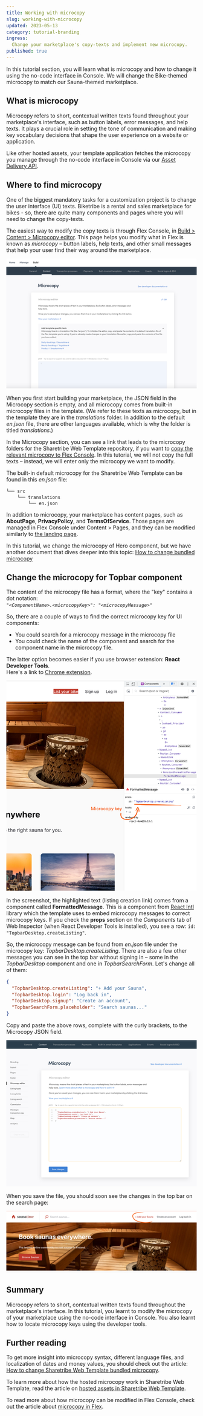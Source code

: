 ```yaml
---
title: Working with microcopy
slug: working-with-microcopy
updated: 2023-05-13
category: tutorial-branding
ingress:
  Change your marketplace's copy-texts and implement new microcopy.
published: true
---
```


In this tutorial section, you will learn what is microcopy and how to
change it using the no-code interface in Console. We will change the
Bike-themed microcopy to match our Sauna-themed marketplace.

## What is microcopy

Microcopy refers to short, contextual written texts found throughout
your marketplace's interface, such as button labels, error messages, and
help texts. It plays a crucial role in setting the tone of communication
and making key vocabulary decisions that shape the user experience on a
website or application.

Like other hosted assets, your template application fetches the
microcopy you manage through the no-code interface in Console via our
[Asset Delivery API](https://www.sharetribe.com/api-reference/asset-delivery-api.html).

## Where to find microcopy

One of the biggest mandatory tasks for a customization project is to
change the user interface (UI) texts. Biketribe is a rental and sales
marketplace for bikes - so, there are quite many components and pages
where you will need to change the copy-texts.

The easiest way to modify the copy texts is through Flex Console, in
[Build > Content > Microcopy editor](https://flex-console.sharetribe.com/content).
This page helps you modify what in Flex is known as _microcopy_ – button
labels, help texts, and other small messages that help your user find
their way around the marketplace.

![Modify marketplace texts](./microcopy_start.png)

When you first start building your marketplace, the JSON field in the
Microcopy section is empty, and all microcopy comes from built-in
microcopy files in the template. (We refer to these texts as microcopy,
but in the template they are in the _translations_ folder. In addition
to the default _en.json_ file, there are other languages available,
which is why the folder is titled _translations_.)

In the Microcopy section, you can see a link that leads to the microcopy
folders for the Sharetribe Web Template repository, if you want to
[copy the relevant microcopy to Flex Console](/concepts/microcopy/#how-microcopy-are-handled-in-flex).
In this tutorial, we will not copy the full texts – instead, we will
enter only the microcopy we want to modify.

The built-in default microcopy for the Sharetribe Web Template can be
found in this _en.json_ file:

```shell
└── src
    └── translations
        └── en.json
```

In addition to microcopy, your marketplace has content pages, such as
**AboutPage**, **PrivacyPolicy**, and **TermsOfService**. Those pages
are managed in Flex Console under Content > Pages, and they can be
modified similarly to
[the landing page](/tutorial/modify-landing-page/).

In this tutorial, we change the microcopy of Hero component, but we have
another document that dives deeper into this topic:
[How to change bundled microcopy](/ftw/how-to-change-ftw-bundled-microcopy/)

## Change the microcopy for Topbar component

The content of the microcopy file has a format, where the "key" contains
a dot notation:<br />
_`"<ComponentName>.<microcopyKey>": "<microcopyMessage>"`_

So, there are a couple of ways to find the correct microcopy key for UI
components:

- You could search for a microcopy message in the microcopy file
- You could check the name of the component and search for the component
  name in the microcopy file.

The latter option becomes easier if you use browser extension: **React
Developer Tools**.<br /> Here's a link to
[Chrome extension](https://chrome.google.com/webstore/search/React%20Developer%20Tools?hl=en).

![Topbar component selected with React Developer Tools](./react_devtools_microcopy.png)

In the screenshot, the highlighted text (listing creation link) comes
from a component called **FormattedMessage**. This is a component from
[React Intl](https://github.com/formatjs/react-intl) library which the
template uses to embed microcopy messages to correct microcopy keys. If
you check the **props** section on the _Components_ tab of Web Inspector
(when React Developer Tools is installed), you see a row:
`id: "TopbarDesktop.createListing"`.

So, the microcopy message can be found from _en.json_ file under the
microcopy key: _TopbarDesktop.createListing_. There are also a few other
messages you can see in the top bar without signing in – some in the
_TopbarDesktop_ component and one in _TopbarSearchForm_. Let's change
all of them:

```json
{
  "TopbarDesktop.createListing": "+ Add your Sauna",
  "TopbarDesktop.login": "Log back in",
  "TopbarDesktop.signup": "Create an account",
  "TopbarSearchForm.placeholder": "Search saunas..."
}
```

Copy and paste the above rows, complete with the curly brackets, to the
Microcopy JSON field.

![Modified Topbar microcopy in Console](./microcopy_editor_updates.png)

When you save the file, you should soon see the changes in the top bar
on the search page:

![Topbar with updated microcopy](./updated_topbar_microcopy.png)

## Summary

Microcopy refers to short, contextual written texts found throughout the
marketplace's interface. In this tutorial, you learnt to modify the
microcopy of your marketplace using the no-code interface in Console.
You also learnt how to locate microcopy keys using the developer tools.

## Further reading

To get more insight into microcopy syntax, different language files, and
localization of dates and money values, you should check out the
article:
[How to change Sharetribe Web Template bundled microcopy](/ftw/how-to-change-ftw-bundled-microcopy/).

To learn more about how the hosted microcopy work in Sharetribe Web
Template, read the article on
[hosted assets in Sharetribe Web Template](/ftw/hosted-microcopy/).

To read more about how microcopy can be modified in Flex Console, check
out the article about [microcopy in Flex](/concepts/microcopy/).
